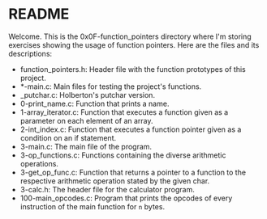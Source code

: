 # README

Welcome. This is the 0x0F-function_pointers directory where I'm storing exercises showing the usage of function pointers. Here are the files and its descriptions:

 - function​_pointers.h: Header file with the function prototypes of this project.
 - *-main.c: Main files for testing the project's functions.
 - _putchar.c: Holberton's putchar version.
 - 0-print_name.c: Function that prints a name.
 - 1-array_iterator.c: Function that executes a function given as a parameter on each element of an array.
 - 2-int_index.c: Function that executes a function pointer given as a condition on an if statement.
 - 3-main.c: The main file of the program.
 - 3-op_functions.c: Functions containing the diverse arithmetic operations.
 - 3-get_op_func.c: Function that returns a pointer to a function to the respective arithmetic operation stated by the given char.
 - 3-calc.h: The header file for the calculator program.
 - 100-main_opcodes.c: Program that prints the opcodes of every instruction of the main function for `n` bytes.